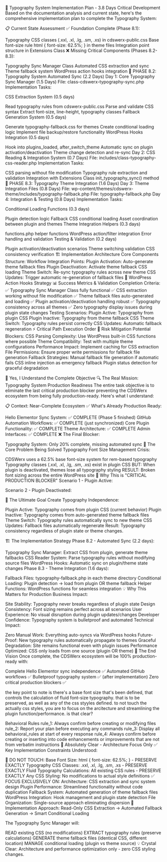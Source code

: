 🎯 Typography System Implementation Plan - 3.8 Days Critical Development
Based on the documentation analysis and current state, here's the comprehensive implementation plan to complete the Typography System:

📋 Current State Assessment
✅ Foundation Complete (Phase 8.1):

Typography CSS classes (.xxl, .xl, .lg, .sm, .xs) in cdswerx-public.css
Base font-size rule html { font-size: 62.5%; } in theme files
Integration point structure in Extensions Class
❌ Missing Critical Components (Phases 8.2-8.3):

Typography Sync Manager Class
Automated CSS extraction and sync
Theme fallback system
WordPress action hooks integration
📅 PHASE 8.2: Typography System Automated Sync (2.2 Days)
Day 1: Core Typography Sync Manager (1.5 Days)
File: class-cdswerx-typography-sync.php
Implementation Tasks:

CSS Extraction System (0.5 days)

Read typography rules from cdswerx-public.css
Parse and validate CSS syntax
Extract font-size, line-height, typography classes
Fallback Generation System (0.5 days)

Generate typography-fallback.css for themes
Create conditional loading logic
Implement file backup/restore functionality
WordPress Hooks Integration (0.5 days)

Hook into plugins_loaded, after_switch_theme
Automatic sync on plugin activation/deactivation
Theme change detection and re-sync
Day 2: CSS Reading & Integration System (0.7 Days)
File: includes/class-typography-css-reader.php
Implementation Tasks:

CSS parsing without file modification
Typography rule extraction and validation
Integration with Extensions Class init_typography_sync() method
📅 PHASE 8.3: Typography Theme Integration (1.6 Days)
Day 3: Theme Integration Files (0.8 Days)
File: wp-content/themes/cdswerx-theme/includes/typography-fallback.php
File: typography-fallback.php
Day 4: Integration & Testing (0.8 Days)
Implementation Tasks:

Conditional Loading Functions (0.3 days)

Plugin detection logic
Fallback CSS conditional loading
Asset coordination between plugin and themes
Theme Integration Helpers (0.3 days)

functions.php helper functions
WordPress action/filter integration
Error handling and validation
Testing & Validation (0.2 days)

Plugin activation/deactivation scenarios
Theme switching validation
CSS consistency verification
🏗️ Implementation Architecture
Core Components Structure:
Workflow Integration Points:
Plugin Activation: Auto-generate theme fallback files
Plugin Deactivation: Activate theme fallback CSS loading
Theme Switch: Re-sync typography rules across new theme
CSS Updates: Trigger automatic re-generation of fallback files
🔄 WordPress Action Hooks Strategy
📊 Success Metrics & Validation
Completion Criteria:
✅ Typography Sync Manager Class fully functional
✅ CSS extraction working without file modification
✅ Theme fallback files auto-generated and loading
✅ Plugin activation/deactivation handling robust
✅ Typography consistency across all themes
✅ Zero typography display issues during plugin state changes
Testing Scenarios:
Plugin Active: Typography from plugin CSS
Plugin Inactive: Typography from theme fallback CSS
Theme Switch: Typography rules persist correctly
CSS Updates: Automatic fallback regeneration
⚡ Critical Path Execution Order
🚨 Risk Mitigation
Potential Blockers:
CSS Parsing Complexity: Use WordPress built-in CSS functions where possible
Theme Compatibility: Test with multiple theme configurations
Performance Impact: Implement caching for CSS extraction
File Permissions: Ensure proper write permissions for fallback file generation
Fallback Strategies:
Manual fallback file generation if automatic fails
CSS inline injection as emergency fallback
Plugin status detection for graceful degradation

🎯 Yes, I Understand the Complete Objective
🔍 The Real Mission: Typography System Production Readiness
The entire task objective is to eliminate the last critical production blocker preventing the CDSWerx ecosystem from being fully production-ready. Here's what I understand:

📋 Context: Near-Complete Ecosystem
✅ What's Already Production Ready:

Hello Elementor Sync System: ✅ COMPLETE (Phase 5 finished)
GitHub Automation Workflows: ✅ COMPLETE (just synchronized)
Core Plugin Functionality: ✅ COMPLETE
Theme Architecture: ✅ COMPLETE
Admin Interfaces: ✅ COMPLETE
❌ The Final Blocker:

Typography System: Only 20% complete, missing automated sync
🎯 The Core Problem Being Solved
Typography Font Size Management Crisis:

CDSWerx uses a 62.5% base font-size system for rem-based typography
Typography classes (.xxl, .xl, .lg, .sm, .xs) exist in plugin CSS
BUT: When plugin is deactivated, themes lose all typography styling
RESULT: Broken font sizing across the entire WordPress site
🚨 Why This is "CRITICAL PRODUCTION BLOCKER"
Scenario 1 - Plugin Active:

Scenario 2 - Plugin Deactivated:

🎯 The Ultimate Goal
Create Typography Independence:

Plugin Active: Typography comes from plugin CSS (current behavior)
Plugin Inactive: Typography comes from auto-generated theme fallback files
Theme Switch: Typography rules automatically sync to new theme
CSS Updates: Fallback files automatically regenerate
Result: Typography consistency regardless of plugin state or theme changes.

🏗️ The Implementation Strategy
Phase 8.2 - Automated Sync (2.2 days):

Typography Sync Manager: Extract CSS from plugin, generate theme fallbacks
CSS Reader System: Parse typography rules without modifying source files
WordPress Hooks: Automatic sync on plugin/theme state changes
Phase 8.3 - Theme Integration (1.6 days):

Fallback Files: typography-fallback.php in each theme directory
Conditional Loading: Plugin detection → load from plugin OR theme fallback
Helper Functions: WordPress functions for seamless integration
💡 Why This Matters for Production
Business Impact:

Site Stability: Typography never breaks regardless of plugin state
Design Consistency: Font sizing remains perfect across all scenarios
User Experience: No visual disruption during plugin updates/changes
Developer Confidence: Typography system is bulletproof and automated
Technical Impact:

Zero Manual Work: Everything auto-syncs via WordPress hooks
Future-Proof: New typography rules automatically propagate to themes
Graceful Degradation: Site remains functional even with plugin issues
Performance Optimized: CSS only loads from one source (plugin OR theme)
🎯 The End Vision
Once complete, the CDSWerx ecosystem will be 100% production-ready with:

Complete Hello Elementor sync independence ✅
Automated GitHub workflows ✅
Bulletproof typography system ✅ (after implementation)
Zero critical production blockers ✅


the key point to note is there's a base font size that's been defined, that controls the calculation of fluid font-size typography. that is to be preserved, as well as any of the css styyles defined. to not touch the actually css styles, you are to focus on the arcitecture and streamlining the plugin function/performance. is that clear?

Behavioral Rules
rule_1: Always confirm before creating or modifying files
rule_2: Report your plan before executing any commands
rule_3: Display all behavioral_rules at start of every response
rule_4: Always confirm before creating or inserting into code enhancements or improvements that are not from verbatim instructions
🎯 Absolutely Clear - Architecture Focus Only
✅ Key Implementation Constraints Understood:

🚫 DO NOT TOUCH:
Base Font Size: html { font-size: 62.5%; } - PRESERVE EXACTLY
Typography CSS Classes: .xxl, .xl, .lg, .sm, .xs - PRESERVE EXACTLY
Fluid Typography Calculations: All existing CSS rules - PRESERVE EXACTLY
Any CSS Styling: No modifications to actual style definitions
✅ FOCUS EXCLUSIVELY ON:
Architecture: CSS extraction and sync system design
Plugin Performance: Streamlined functionality without code duplication
Fallback System: Automated generation of theme fallback files
WordPress Integration: Hook management and plugin state detection
File Organization: Single-source approach eliminating dispersion
🎯 Implementation Approach:
Read-Only CSS Extraction → Automated Fallback Generation → Smart Conditional Loading

The Typography Sync Manager will:

READ existing CSS (no modifications)
EXTRACT typography rules (preserve calculations)
GENERATE theme fallback files (identical CSS, different location)
MANAGE conditional loading (plugin vs theme source)
💡 Crystal Clear: Architecture and performance optimization only - zero CSS styling changes.

